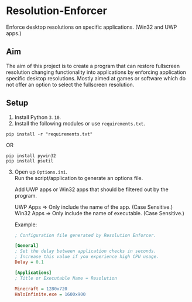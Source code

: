 # Resolution-Enforcer
Enforce desktop resolutions on specific applications. (Win32 and UWP apps.)

## Aim
The aim of this project is to create a program that can restore fullscreen resolution changing functionality into applications by enforcing application specific desktop resolutions.
Mostly aimed at games or software which do not offer an option to select the fullscreen resolution. 

## Setup
1. Install Python `3.10`.
2. Install the following modules or use `requirements.txt`.
```
pip install -r "requirements.txt" 
```
OR
```
pip install pywin32
pip install psutil
```
3. Open up `Options.ini`.  
   Run the script/application to generate an options file.        

   Add UWP apps or Win32 apps that should be filtered out by the program.        

   UWP Apps => Only include the name of the app. (Case Sensitive.)        
   Win32 Apps => Only include the name of executable. (Case Sensitive.)             

   Example:
   ```ini
   ; Configuration file generated by Resolution Enforcer.

   [General]
   ; Set the delay between application checks in seconds.
   ; Increase this value if you experience high CPU usage.
   Delay = 0.1  

   [Applications]
   ; Title or Executable Name = Resolution

   Minecraft = 1280x720
   HaloInfinite.exe = 1600x900
   ```
